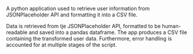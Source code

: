 A python application used to retrieve user information from JSONPlaceholder API and formatting it into a CSV file.

Data is retrieved from tje JSONPlaceholder API, formatted to be human-readable and saved into a pandas dataframe. 
The app produces a CSV file containing the transformed user data. 
Furthermore, error handling is accounted for at multiple stages of the script. 

